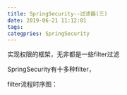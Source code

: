 ```yaml
---
title: SpringSecurity--过滤器(三)
date: 2019-06-21 11:12:01
tags:
categpries: SpringSecurity
---
```

实现权限的框架，无非都是一些filter过滤

<!-- more -->
SpringSecurity有十多种filter，

filter流程时序图：
<image src=""/>